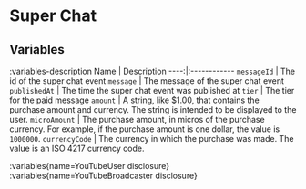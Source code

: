 # Super Chat

## Variables
:variables-description
Name | Description
----:|:------------
`messageId` | The id of the super chat event
`message` | The message of the super chat event
`publishedAt` | The time the super chat event was published at
`tier` | The tier for the paid message
`amount` | A string, like $1.00, that contains the purchase amount and currency. The string is intended to be displayed to the user.
`microAmount` | The purchase amount, in micros of the purchase currency. For example, if the purchase amount is one dollar, the value is `1000000`.
`currencyCode` | The currency in which the purchase was made. The value is an ISO 4217 currency code.

:variables{name=YouTubeUser disclosure}
:variables{name=YouTubeBroadcaster disclosure}